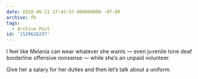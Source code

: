 ```yaml
---
date: 2018-06-21 17:43:57.000000000 -07:00
archive: fb
tags: 
  - Archive Post
id: '1529628237'
---
```


I feel like Melania can wear whatever she wants — even juvenile tone deaf borderline offensive nonsense — while she’s an unpaid volunteer.

Give her a salary for her duties and then let’s talk about a uniform.
